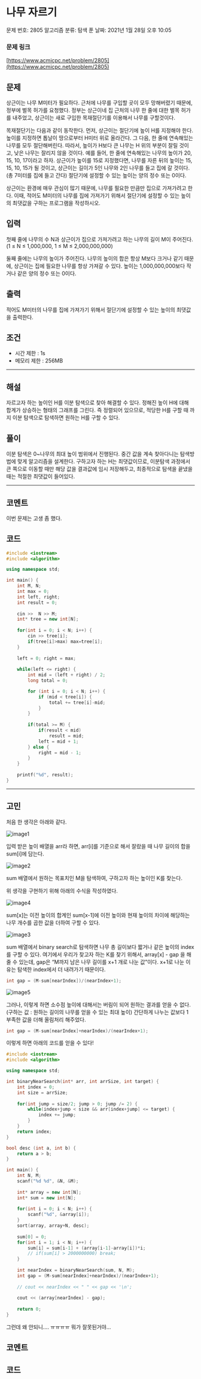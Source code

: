 # 나무 자르기

문제 번호: 2805
알고리즘 분류: 탐색
푼 날짜: 2021년 1월 28일 오후 10:05

### 문제 링크

[https://www.acmicpc.net/problem/2805](https://www.acmicpc.net/problem/2805)

## 문제

상근이는 나무 M미터가 필요하다. 근처에 나무를 구입할 곳이 모두 망해버렸기 때문에, 정부에 벌목 허가를 요청했다. 정부는 상근이네 집 근처의 나무 한 줄에 대한 벌목 허가를 내주었고, 상근이는 새로 구입한 목재절단기를 이용해서 나무를 구할것이다.

목재절단기는 다음과 같이 동작한다. 먼저, 상근이는 절단기에 높이 H를 지정해야 한다. 높이를 지정하면 톱날이 땅으로부터 H미터 위로 올라간다. 그 다음, 한 줄에 연속해있는 나무를 모두 절단해버린다. 따라서, 높이가 H보다 큰 나무는 H 위의 부분이 잘릴 것이고, 낮은 나무는 잘리지 않을 것이다. 예를 들어, 한 줄에 연속해있는 나무의 높이가 20, 15, 10, 17이라고 하자. 상근이가 높이를 15로 지정했다면, 나무를 자른 뒤의 높이는 15, 15, 10, 15가 될 것이고, 상근이는 길이가 5인 나무와 2인 나무를 들고 집에 갈 것이다. (총 7미터를 집에 들고 간다) 절단기에 설정할 수 있는 높이는 양의 정수 또는 0이다.

상근이는 환경에 매우 관심이 많기 때문에, 나무를 필요한 만큼만 집으로 가져가려고 한다. 이때, 적어도 M미터의 나무를 집에 가져가기 위해서 절단기에 설정할 수 있는 높이의 최댓값을 구하는 프로그램을 작성하시오.

## 입력

첫째 줄에 나무의 수 N과 상근이가 집으로 가져가려고 하는 나무의 길이 M이 주어진다. (1 ≤ N ≤ 1,000,000, 1 ≤ M ≤ 2,000,000,000)

둘째 줄에는 나무의 높이가 주어진다. 나무의 높이의 합은 항상 M보다 크거나 같기 때문에, 상근이는 집에 필요한 나무를 항상 가져갈 수 있다. 높이는 1,000,000,000보다 작거나 같은 양의 정수 또는 0이다.

## 출력

적어도 M미터의 나무를 집에 가져가기 위해서 절단기에 설정할 수 있는 높이의 최댓값을 출력한다.

## 조건

- 시간 제한 : 1s
- 메모리 제한 : 256MB

---

## 해설

자르고자 하는 높이인 H를 이분 탐색으로 찾아 해결할 수 있다. 정해진 높이 H에 대해 합계가 상승하는 형태의 그래프를 그린다. 즉 정렬되어 있으므로, 적당한 H를 구할 때 까지 이분 탐색으로 탐색하면 원하는 H를 구할 수 있다.

## 풀이

이분 탐색은 0~나무의 최대 높이 범위에서 진행된다. 중간 값을 계속 찾아다니는 탐색방법에 맞게 알고리즘을 설계한다. 구하고자 하는 H는 최댓값이므로, 이분탐색 과정에서 큰 쪽으로 이동할 때만 해당 값을 결과값에 임시 저장해두고, 최종적으로 탐색을 끝냈을 때는 적절한 최댓값이 들어있다. 

---

## 코멘트

이번 문제는 고생 좀 했다.

## 코드

```cpp
#include <iostream>
#include <algorithm>

using namespace std;

int main() {
    int M, N;
    int max = 0;
    int left, right;
    int result = 0;
    
    cin >>  N >> M;
    int* tree = new int[N];
    
    for(int i = 0; i < N; i++) {
        cin >> tree[i];
        if(tree[i]>max) max=tree[i];
    }
    
    left = 0; right = max;
    
    while(left <= right) {
        int mid = (left + right) / 2;
        long total = 0;

        for (int i = 0; i < N; i++) {
            if (mid < tree[i]) {
                total += tree[i]-mid;
            }
        }
        
        if(total >= M) {
            if(result < mid)
                result = mid;
            left = mid + 1;    
        } else {
            right = mid - 1;
        }
    }
    
    printf("%d", result);   
}
```

---

## 고민

처음 한 생각은 아래와 같다.

![image1](./image1.jpeg)

입력 받은 높이 배열을 arr라 하면, arr[i]를 기준으로 해서 잘랐을 때 나무 길이의 합을 sum[i]에 담는다.

![image2](./image2.jpeg)

sum 배열에서 원하는 목표치인 M을 탐색하여, 구하고자 하는 높이인 K를 찾는다.

위 생각을 구현하기 위해 아래의 수식을 작성하였다.

![image4](./image4.jpeg)

sum[x]는 이전 높이의 합계인 sum[x-1]에 이전 높이와 현재 높이의 차이에 해당하는 나무 개수를 곱한 값을 더하여 구할 수 있다. 

![image3](./image3.jpeg)

sum 배열에서 binary search로 탐색하면 나무 총 길이보다 짧거나 같은 높이의 index를 구할 수 있다. 여기에서 우리가 찾고자 하는 K를 찾기 위해서, array[x] - gap 을 해줄 수 있는데, gap은 “M까지 남은 나무 길이를 x+1 개로 나눈 값”이다. x+1로 나눈 이유는 탐색한 index에서 더 내려가기 때문이다. 

```cpp
int gap = (M-sum[nearIndex])/(nearIndex+1);
```

![image5](./image5.jpeg)

그러나, 이렇게 하면 소수점 높이에 대해서는 버림이 되어 원하는 결과를 얻을 수 없다. (구하는 값 : 원하는 길이의 나무를 얻을 수 있는 최대 높이) 간단하게 나누는 값보다 1 부족한 값을 더해 올림처리 해주었다. 

```cpp
int gap = (M-sum[nearIndex]+nearIndex)/(nearIndex+1);
```

이렇게 하면 아래의 코드를 얻을 수 있다!

```cpp
#include <iostream>
#include <algorithm>

using namespace std;

int binaryNearSearch(int* arr, int arrSize, int target) {
    int index = 0;
    int size = arrSize;
    
    for(int jump = size/2; jump > 0; jump /= 2) {
        while(index+jump < size && arr[index+jump] <= target) {
            index += jump;
        }
    }
    return index;
}

bool desc (int a, int b) {
    return a > b;
}

int main() {
    int N, M;
    scanf("%d %d", &N, &M);
    
    int* array = new int[N];
    int* sum = new int[N];
    
    for(int i = 0; i < N; i++) {
        scanf("%d", &array[i]);    
    }
    sort(array, array+N, desc);
    
    sum[0] = 0;
    for(int i = 1; i < N; i++) {
        sum[i] = sum[i-1] + (array[i-1]-array[i])*i;
        // if(sum[i] > 2000000000) break;
    }
    
    int nearIndex = binaryNearSearch(sum, N, M);
    int gap = (M-sum[nearIndex]+nearIndex)/(nearIndex+1);
    
    // cout << nearIndex << " " << gap << '\n';
    
    cout << (array[nearIndex] - gap);
    
    return 0;
}
```

그런데 왜 안되니.... ㅠㅠㅠㅠ 뭐가 잘못된거야...

## 코멘트

## 코드

